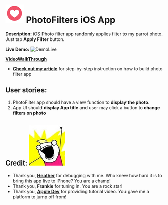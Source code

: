 # ![heart](Asset/heart.gif "Logo heart") PhotoFilters iOS App 
**Description:** iOS Photo filter app randomly applies filter to my parrot photo.  Just tap **Apply Filter** button.

**Live Demo:** 
![DemoLive](Asset/filterApp.gif "Filter App Screenshot")

**[VideoWalkThrough](https://youtu.be/BYID2Xo6KQ4 "Let's xcode together")**

- **[Check out my article](https://medium.com/@heggyy/lets-xcode-together-my-first-ios-app-43da6d2e433b)** for step-by-step instruction on how to build photo filter app

## User stories:
1. PhotoFilter app should have a view function to **display the photo**.
2. App UI should **display App title** and user may click a button to **change filters on photo**

## Credit: ![awesome](Asset/all_the_things.jpg "Logo awesome")

  * Thank you, **[Heather](https://www.linkedin.com/in/heatherem/)** for debugging with me.  Who knew how hard it is to bring this app live to iPhone?  You are a champ!
  * Thank you, **Frankie** for tuning in.  You are a rock star!
  * Thank you, **[Apple Dev](https://developer.apple.com/swift/blog/?id=16)** for providing tutorial video.  You gave me a platform to jump off from! 

